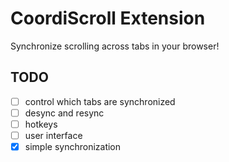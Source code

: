 # CoordiScroll Extension

Synchronize scrolling across tabs in your browser!

## TODO

- [ ] control which tabs are synchronized
- [ ] desync and resync
- [ ] hotkeys
- [ ] user interface
- [x] simple synchronization
